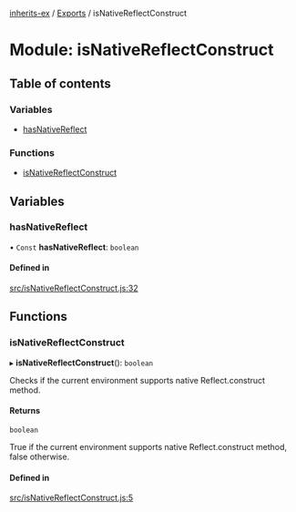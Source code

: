 [inherits-ex](../README.md) / [Exports](../modules.md) / isNativeReflectConstruct

# Module: isNativeReflectConstruct

## Table of contents

### Variables

- [hasNativeReflect](isNativeReflectConstruct.md#hasnativereflect)

### Functions

- [isNativeReflectConstruct](isNativeReflectConstruct.md#isnativereflectconstruct)

## Variables

### hasNativeReflect

• `Const` **hasNativeReflect**: `boolean`

#### Defined in

[src/isNativeReflectConstruct.js:32](https://github.com/snowyu/inherits-ex.js/blob/d55cbee/src/isNativeReflectConstruct.js#L32)

## Functions

### isNativeReflectConstruct

▸ **isNativeReflectConstruct**(): `boolean`

Checks if the current environment supports native Reflect.construct method.

#### Returns

`boolean`

True if the current environment supports native Reflect.construct method, false otherwise.

#### Defined in

[src/isNativeReflectConstruct.js:5](https://github.com/snowyu/inherits-ex.js/blob/d55cbee/src/isNativeReflectConstruct.js#L5)
